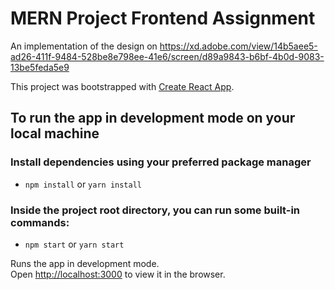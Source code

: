 # MERN Project Frontend Assignment

An implementation of the design on https://xd.adobe.com/view/14b5aee5-ad26-411f-9484-528be8e798ee-41e6/screen/d89a9843-b6bf-4b0d-9083-13be5feda5e9

This project was bootstrapped with
[Create React App](https://github.com/facebook/create-react-app).

## To run the app in development mode on your local machine

### Install dependencies using your preferred package manager

- `npm install` or `yarn install`

### Inside the project root directory, you can run some built-in commands:

- `npm start` or `yarn start`

Runs the app in development mode.<br> Open
[http://localhost:3000](http://localhost:3000) to view it in the browser.



